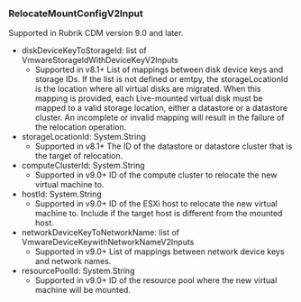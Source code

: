 ### RelocateMountConfigV2Input
Supported in Rubrik CDM version 9.0 and later.

- diskDeviceKeyToStorageId: list of VmwareStorageIdWithDeviceKeyV2Inputs
  - Supported in v8.1+
List of mappings between disk device keys and storage IDs. If the list is not defined or emtpy, the storageLocationId is the location where all virtual disks are migrated. When this mapping is provided, each Live-mounted virtual disk must be mapped to a valid storage location, either a datastore or a datastore cluster. An incomplete or invalid mapping will result in the failure of the relocation operation.
- storageLocationId: System.String
  - Supported in v8.1+
The ID of the datastore or datastore cluster that is the target of relocation.
- computeClusterId: System.String
  - Supported in v9.0+
ID of the compute cluster to relocate the new virtual machine to.
- hostId: System.String
  - Supported in v9.0+
ID of the ESXi host to relocate the new virtual machine to. Include if the target host is different from the mounted host.
- networkDeviceKeyToNetworkName: list of VmwareDeviceKeywithNetworkNameV2Inputs
  - Supported in v9.0+
List of mappings between network device keys and network names.
- resourcePoolId: System.String
  - Supported in v9.0+
ID of the resource pool where the new virtual machine will be mounted.
